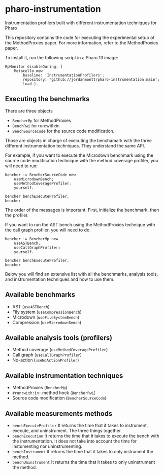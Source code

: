# pharo-instrumentation
Instrumentation profilers built with different instrumentation techniques for Pharo

This repository contains the code for executing the experimental setup of the MethodProxies paper. For more information, refer to the MethodProxies paper.

To install it, run the following script in a Pharo 13 image:

```st
EpMonitor disableDuring: [
	Metacello new
		baseline: 'InstrumentationProfilers';
		repository: 'github://jordanmontt/pharo-instrumentation:main';
		load ].
```

## Executing the benchmarks

There are three objects
- `BencherMp` for MethodProxies
- `BenchRwi` for run:with:in
- `BenchSourceCode` for the source code modification.

Those are objects in charge of executing the benchamark with the three different instrumentation techniques. They understand the same API.

For example, if you want to execute the Microdown benchmark using the source code modification technique with the method coverage profiler, you will need to run:

```st
bencher := BencherSourceCode new
	useMicrodownBench;
	useMethodCoverageProfiler;
	yourself.

bencher benchExecuteProfiler.
bencher
```

The order of the messages is important. First, initialize the benchmark, then the profiler.

If you want to run the AST bench using the MethodProxies technique with the call graph profiler, you will need to do:

```st
bencher := BencherMp new
	useASTBench;
	useCallGraphProfiler;
	yourself.

bencher benchExecuteProfiler.
bencher
```

Below you will find an extensive list with all the benchmarks, analysis tools, and instrumentation techniques and how to use them.


## Available benchmarks

- AST (`useASTBench`)
- Fily system (`useCompressionBench`)
- Microdown (`useFileSystemBench`)
- Compression (`useMicrodownBench`)

## Available analysis tools (profilers)

- Method coverage (`useMethodCoverageProfiler`)
- Call graph (`useCallGraphProfiler`)
- No-action (`useNoActionProfiler`)

## Available instrumentation techniques

- MethodProxies (`BencherMp`)
- `#run:with:in:` method hook (`BencherRwi`)
- Source code modification (`BencherSourceCode`)

## Available measurements methods

- `benchExecuteProfiler` It returns the time that it takes to instrument, execute, and uninstrument. The three things together.
- `benchExecution` It returns the time that it takes to execute the bench with the instrumentation. It does not take into account the time for instumenting nor uninstrumenting.
- `benchInstrument` It returns the time that it takes to only instrument the method.
- `benchUninstrument` It returns the time that it takes to only uninstrument the method.
